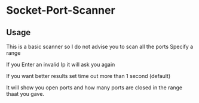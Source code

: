 # Socket-Port-Scanner

## Usage

This is a basic scanner so I do not advise you to scan all the ports 
Specify a range

If you Enter an invalid Ip it will ask you again

If you want better results set time out more than 1 second (default)

It will show you open ports and how many ports are closed in the range thaat you gave.
